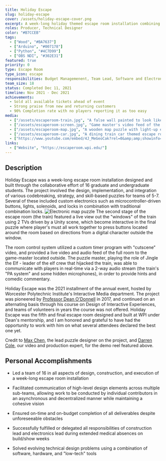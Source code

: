 ```yaml
---
title: Holiday Escape
slug: holiday-escape
cover: /assets/holiday-escape-cover.png
excerpt: A week-long holiday themed escape room installation combining of digital, electromechanical, and traditional puzzles.
roles: Producer, Technical Designer
color: "#B7CCEB"
tags:
  - ["Wood", "#BA7637"]
  - ["Arduino", "#007178"]
  - ["Python", "#4C7D99"]
  - ["OBS NDI", "#302E31"]
featured: true
priority: 0
type: Escape Room
type_icon: escape
responsibilities: Budget Managemenent, Team Lead, Software and Electronics Implementation
team_size: 18
status: Completed Dec 11, 2021
timeline: Nov 2021 - Dec 2021
achievements:
  - Sold all available tickets ahead of event
  - Strong praise from new and returning customers
  - 90% Completion rate with no players reporting it as too easy
media:
  - ["/assets/escaperoom-train.jpg", "A false wall painted to look like a train on a train platform set"]
  - ["/assets/escaperoom-screen.jpg", "Game master's video feed of the escape room with players inside"]
  - ["/assets/escaperoom-map.jpg", "A wooden map puzzle with light-up electronic buttons"]
  - ["/assets/escaperoom-car.jpg", "A dining train car themed escape room set"]
  - ["https://www.youtube.com/embed/4J_MeGeoCak?rel=0&amp;amp;showinfo=0&amp;autoplay=0&amp;loop=0"]
links:
  - ["Website", "https://escaperoom.wpi.edu/"]
---
```

## Description
Holiday Escape was a week-long escape room installation designed and built through the collaborative effort of 16 graduate and undergraduate students. The project involved the design, implementation, and integration of various codebreaking, strategy, and skill-based puzzles for teams of 5-7. Several of these included custom electronics such as microcontroller-driven buttons, lights, solenoids, and locks in combination with traditional combination locks. 
![Electronic map puzzle](/assets/escaperoom-map.jpg)
The second stage of the escape room (the train) featured a live view out the "windows" of the train using 2 TVs driven by a Unity scene, which become interactive in the final puzzle where player's must all work together to press buttons located around the room based on directions from a digital character outside the window.

The room control system utilized a custom timer program with "cutscene" video, and provided a live video and audio feed of the full room to the game-master located outside. The puzzle master, playing the role of Jingle the Elf - leader of the elf crew that hijacked the train, was able to communicate with players in real-time via a 2-way audio stream (the train's "PA system" and some hidden microphones), in order to provide hints and comedic commentary.

Holiday Escape was the 2021 installment of the annual event, hosted by Worcester Polytechnic Institute's Interactive Media department. The project was pioneered by [Professor Dean O'Donnell](https://dodo.wpi.edu) in 2017, and continued on an alternating basis through his course on Design of Interactive Experiences, and teams of volunteers in years the course was not offered. Holiday Escape was the fifth and final escape room designed and built at WPI under Dean's mentorship, and I am honored and grateful to have had the opportunity to work with him on what several attendees declared the best one yet.

Credit to [Max Chen](https://jingruchenmax.github.io/index.html), the lead puzzle designer on the project, and [Darren Cole](https://www.wpi.edu/student-experience/community/voices/darren-cole), our video and production expert, for the demo reel featured above. 

## Personal Accomplishments
- Led a team of 16 in all aspects of design, construction, and execution of a week-long escape room installation

- Facilitated communication of high-level design elements across multiple sub-teams, allowing work to be conducted by individual contributors in an asynchronous and decentralized manner while maintaining a cohesive vision

- Ensured on-time and on-budget completion of all deliverables despite unforeseeable obstacles

- Successfully fulfilled or delegated all responsibilities of construction lead and electronics lead during extended medical absences on build/show weeks

- Solved evolving technical design problems using a combination of software, hardware, and "low-tech" tools
